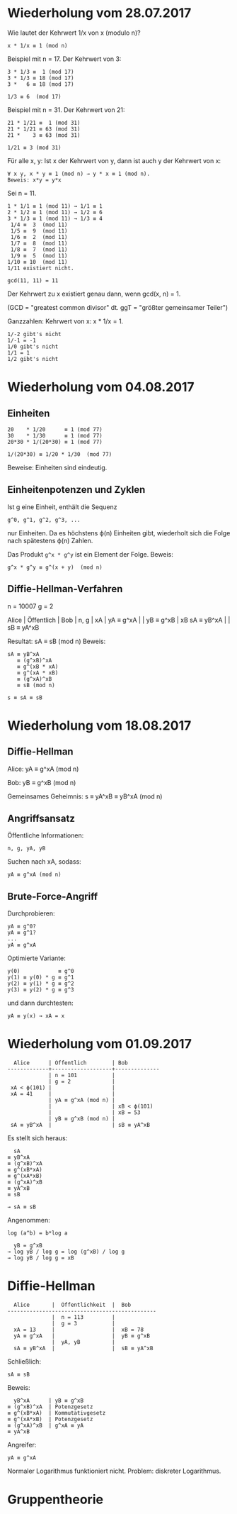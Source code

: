 Wiederholung vom 28.07.2017
===========================

Wie lautet der Kehrwert 1/x von x (modulo n)?

    x * 1/x ≡ 1 (mod n)

Beispiel mit n = 17.  Der Kehrwert von 3:

    3 * 1/3 ≡  1 (mod 17)
    3 * 1/3 ≡ 18 (mod 17)
    3 *   6 ≡ 18 (mod 17)

    1/3 ≡ 6  (mod 17)

Beispiel mit n = 31.  Der Kehrwert von 21:

    21 * 1/21 ≡  1 (mod 31)
    21 * 1/21 ≡ 63 (mod 31)
    21 *    3 ≡ 63 (mod 31)

    1/21 ≡ 3 (mod 31)

Für alle x, y: Ist x der Kehrwert von y, dann ist auch y der Kehrwert
von x:

    ∀ x y, x * y ≡ 1 (mod n) → y * x ≡ 1 (mod n).
    Beweis: x*y = y*x

Sei n = 11.

    1 * 1/1 ≡ 1 (mod 11) → 1/1 ≡ 1
    2 * 1/2 ≡ 1 (mod 11) → 1/2 ≡ 6
    3 * 1/3 ≡ 1 (mod 11) → 1/3 ≡ 4
     1/4 ≡  3  (mod 11)
     1/5 ≡  9  (mod 11)
     1/6 ≡  2  (mod 11)
     1/7 ≡  8  (mod 11)
     1/8 ≡  7  (mod 11)
     1/9 ≡  5  (mod 11)
    1/10 ≡ 10  (mod 11)
    1/11 existiert nicht.

    gcd(11, 11) = 11

Der Kehrwert zu x existiert genau dann, wenn gcd(x, n) = 1.

(GCD = "greatest common divisor"
 dt. ggT = "größter gemeinsamer Teiler")

Ganzzahlen: Kehrwert von x:  x * 1/x = 1.

    1/-2 gibt's nicht
    1/-1 = -1
    1/0 gibt's nicht
    1/1 = 1
    1/2 gibt's nicht


Wiederholung vom 04.08.2017
===========================

Einheiten
---------

    20    * 1/20      ≡ 1 (mod 77)
    30    * 1/30      ≡ 1 (mod 77)
    20*30 * 1/(20*30) ≡ 1 (mod 77)

    1/(20*30) ≡ 1/20 * 1/30  (mod 77)

Beweise: Einheiten sind eindeutig.


Einheitenpotenzen und Zyklen
----------------------------

Ist g eine Einheit, enthält die Sequenz

    g^0, g^1, g^2, g^3, ...

nur Einheiten.  Da es höchstens ϕ(n) Einheiten gibt, wiederholt sich die
Folge nach spätestens ϕ(n) Zahlen.

Das Produkt `g^x * g^y` ist ein Element der Folge.  Beweis:

    g^x * g^y ≡ g^(x + y)  (mod n)


Diffie-Hellman-Verfahren
------------------------

n = 10007
g = 2

  Alice       | Öffentlich | Bob
              | n, g       |
  xA          | yA ≡ g^xA  |
              | yB ≡ g^xB  | xB
  sA ≡ yB^xA  |            | sB ≡ yA^xB

Resultat:  sA ≡ sB (mod n)
Beweis:

    sA ≡ yB^xA
       ≡ (g^xB)^xA
       ≡ g^(xB * xA)
       ≡ g^(xA * xB)
       ≡ (g^xA)^xB
       ≡ sB (mod n)

    s ≡ sA ≡ sB


Wiederholung vom 18.08.2017
===========================

Diffie-Hellman
--------------

Alice:
    yA ≡ g^xA (mod n)

Bob:
    yB ≡ g^xB (mod n)

Gemeinsames Geheimnis:
    s ≡ yA^xB ≡ yB^xA (mod n)


Angriffsansatz
--------------

Öffentliche Informationen:

    n, g, yA, yB

Suchen nach xA, sodass:

    yA ≡ g^xA (mod n)


Brute-Force-Angriff
-------------------

Durchprobieren:

    yA ≡ g^0?
    yA ≡ g^1?
    ...
    yA ≡ g^xA

Optimierte Variante:

    y(0)            ≡ g^0
    y(1) ≡ y(0) * g ≡ g^1
    y(2) ≡ y(1) * g ≡ g^2
    y(3) ≡ y(2) * g ≡ g^3

und dann durchtesten:

    yA ≡ y(x) → xA = x


Wiederholung vom 01.09.2017
===========================


      Alice      | Öffentlich        | Bob
    -------------+-------------------+--------------
                 | n = 101           |
                 | g = 2             |
     xA < ϕ(101) |                   |
     xA = 41     |                   |
                 | yA ≡ g^xA (mod n) |
                 |                   | xB < ϕ(101)
                 |                   | xB = 53
                 | yB ≡ g^xB (mod n) |
     sA ≡ yB^xA  |                   | sB ≡ yA^xB

Es stellt sich heraus:

      sA
    ≡ yB^xA
    ≡ (g^xB)^xA
    ≡ g^(xB*xA)
    ≡ g^(xA*xB)
    ≡ (g^xA)^xB
    ≡ yA^xB
    ≡ sB

    → sA ≡ sB

Angenommen:

    log (a^b) = b*log a

      yB = g^xB
    → log yB / log g = log (g^xB) / log g
    → log yB / log g = xB


Diffie-Hellman
==============


      Alice       |  Öffentlichkeit  |  Bob
    -----------------------------------------------
                  |  n = 113         |
                  |  g = 3           |
      xA = 13     |                  |  xB = 78
      yA ≡ g^xA   |                  |  yB ≡ g^xB
                  |  yA, yB          |
      sA ≡ yB^xA  |                  |  sB ≡ yA^xB

Schließlich:

    sA ≡ sB

Beweis:

      yB^xA      | yB ≡ g^xB
    ≡ (g^xB)^xA  | Potenzgesetz
    ≡ g^(xB*xA)  | Kommutativgesetz
    ≡ g^(xA*xB)  | Potenzgesetz
    ≡ (g^xA)^xB  | g^xA ≡ yA
    ≡ yA^xB

Angreifer:

    yA ≡ g^xA

Normaler Logarithmus funktioniert nicht.  Problem: diskreter
Logarithmus.


Gruppentheorie
==============

